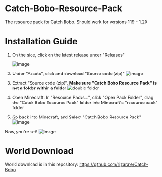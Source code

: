 # Catch-Bobo-Resource-Pack
The resource pack for Catch Bobo.
Should work for versions 1.19 - 1.20

# Installation Guide
1. On the side, click on the latest release under "Releases"

   ![image](https://github.com/rjzarate/Catch-Bobo-Resource-Pack/assets/115201416/e53b06b6-102b-4691-aa66-11f1db3e4ca0)

3. Under "Assets", click and download "Source code (zip)"
  ![image](https://github.com/rjzarate/Catch-Bobo-Resource-Pack/assets/115201416/785bcd23-3935-43cf-9272-e2f70cc0def0)

4. Extract "Source code (zip)". **Make sure "Catch Bobo Resource Pack" is not a folder within a folder**
  ![double folder](https://github.com/rjzarate/Catch-Bobo-Resource-Pack/assets/115201416/0a378e5e-893a-42c0-995e-592338c6b271)

5. Open Minecraft. In "Resource Packs...", click "Open Pack Folder", drag the "Catch Bobo Resource Pack" folder into Minecraft's "resource pack" folder

6. Go back into Minecraft, and Select "Catch Bobo Resource Pack"
  ![image](https://github.com/rjzarate/Catch-Bobo-Resource-Pack/assets/115201416/6144f962-f654-45a4-8f26-aa9e02e5e158)

Now, you're set!
  ![image](https://github.com/rjzarate/Catch-Bobo-Resource-Pack/assets/115201416/a0cf5718-60a6-40b2-8dfc-7f70e8ec138d)

# World Download
World download is in this repository: https://github.com/rjzarate/Catch-Bobo
